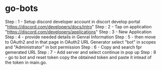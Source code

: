 # go-bots

Step : 1 - Setup discord developer account in discort develop portal "https://discord.com/developers/docs/intro"
Step : 2 - Tap on application "https://discord.com/developers/applications"
Step : 3 - New Application
Step : 4 - provide needed details in Genral Information
Step : 5 - then move to OAuth2 and in that page in OAuth2 URL Generator select "bot" in scopes and "Administrator" in bot permission
Step : 6 - Copy and search fpr gemerated URL
Step : 7 - Add server and select continue in pop up
Step : 8 - go to bot and reset token copy the obtained token and paste it intead of the token in main.go.
